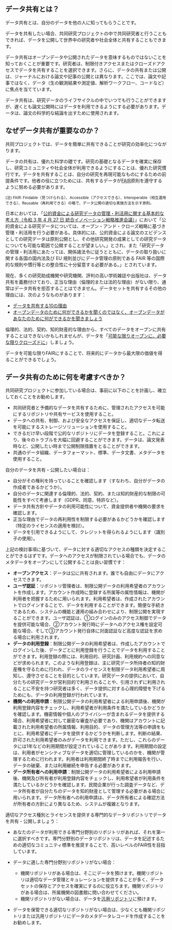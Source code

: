 ## **データ共有とは？**

データ共有とは、自分のデータを他の人に知ってもらうことです。

データを共有したい場合、共同研究プロジェクトの中で共同研究者と行うこともできれば、データを公開して世界中の研究者や社会全体と共有することもできます。

データ共有はオープンデータや公開されたデータを意味するものではないことを知っておくことが重要です。研究者は、制限付きアクセスまたはクローズドアクセスでデータを共有することを選択できます。さらに、データの共有または公開は、ジャーナルにおける論文や記事の公開とは異なります。ここでは、論文や記事ではなく、データ（生の観測結果や測定値、解析ワークフロー、コードなど）に焦点を当てています。

データ共有は、研究データのライフサイクルの中でいつでも行うことができますが、遅くとも論文公開時にはデータを利用できるようにする必要があります。データは、論文の科学的な結論を出すために使用されます。

## **なぜデータ共有が重要なのか？**

共同プロジェクトでは、データを簡単に共有できることが研究の効率化につながります。

データの共有は、優れた科学の礎です。研究の基礎となるデータを確実に保存し、研究コミュニティや社会全体が利用できるようにすることは、優れた研究慣行です。データを共有することは、自分の研究を再現可能なものにするための前提条件です。他者の役に立つためには、共有するデータが[FAIR](https://biosciencedbc.jp/about-us/report/fair-data-principle/)原則を遵守するように努める必要があります。

<small>(注) FAIR: Findable（見つけられる）、<span>Accessible</span>（アクセスできる）、<span>Interoperable</span>（相互運用できる）、<span>Reusable</span>（再利用できる）の略で、データ公開の適切な実施方法を示す原則。</small>

日本においては、「[公的資金による研究データの管理・利活用に関する基本的な考え方（令和 3 年 4 月 27 日 統合イノベーション戦略推進会議）](https://www8.cao.go.jp/cstp/tyousakai/kokusaiopen/sanko1.pdf)」において「公的資金による研究データについては、オープン・アンド・クローズ戦略に基づき管理・利活用を行う必要がある。具体的には、公的資金による論文のエビデンスとしての研究データは原則公開とし、その他研究開発の成果としての研究データについても可能な範囲で公開することが望ましい。」とされ、また「研究データの管理・利活用にあたっては、関係諸法令に従うとともに、データの取り扱いに関する各国の国内法及び EU 規則並びにデータ管理の原則である FAIR 等の国際的な規則や慣行等との整合性に十分留意する必要がある。」とされています。

現在、多くの研究助成機関や研究機関、評判の高い学術雑誌や出版社は、データ共有を義務付けており、正当な理由（倫理的または法的な理由）がない限り、通常はデータ共有を拒否することはできません。データセットを共有するその他の理由には、次のようなものがあります：

* [データを共有する10の理由](https://www.natureindex.com/news-blog/ten-reasons-to-share-your-data)
* [オープンデータのために何ができるかを聞くのではなく、オープンデータがあなたのために何ができるかを聞きましょう](http://blogs.nature.com/naturejobs/2017/06/19/ask-not-what-you-can-do-for-open-data-ask-what-open-data-can-do-for-you/)

倫理的、法的、契約、知的財産的な理由から、すべてのデータをオープンに共有することはできないかもしれませんが、データを「[可能な限りオープンに、必要な限りクローズドに](https://www.allea.org/wp-content/uploads/2017/05/ALLEA-European-Code-of-Conduct-for-Research-Integrity-2017.pdf)」しましょう。

データを可能な限りFAIRにすることで、将来的にデータから最大限の価値を得ることができるでしょう。

## **データ共有のために何を考慮すべきか？**

共同研究プロジェクトに参加している場合は、事前に以下のことを計画し、確立しておくことをお勧めします。

* 共同研究者と予備的なデータを共有するために、管理されたアクセスを可能にするリポジトリや共有サービスを使用すること。
* データへの共有、制御、および安全なアクセスを保証し、適切なデータ転送を可能にするストレージソリューションを使用すること。
* できるだけ早い段階で公的なリポジトリにデータを登録すること。これにより、後々のトラブルを大幅に回避することができます。データは、論文発表時など、公開したい時まで公開制限措置をとることができます。
* 共通のデータ組織、データフォーマット、標準、データ文書、メタデータを使用すること。

自分のデータを共有・公開したい場合は：

* 自分がその権利を持っていることを確認します（すなわち、自分がデータの作成者であるかどうか）。
* 自分のデータに関連する倫理的、法的、契約、または知的財産的な制限の可能性をすべて考慮します（GDPR、同意、特許など）。
* データ共有方針やデータの利用可能性について、資金提供者や機関の要求を確認します。
* 正当な理由でデータの再利用性を制限する必要があるかどうかを確認します（特定のライセンスの適用を検討）。
* データを引用できるようにして、クレジットを得られるようにします（識別子の使用）。

上記の検討事項に基づいて、データに対する適切なアクセスの種類を決定することができるはずです。データへのアクセスが制限されている場合でも、データのメタデータをオープンにして公開することは良い習慣です：

* **オープンアクセス**：データは公に共有されます。誰でも自由にデータにアクセスできます。
* **ユーザ認証**：リポジトリ管理者は、制限公開データの利用希望者のアカウントを作成します。アカウント作成時に登録する所属等の属性情報は、機関が利用者を把握するために用いられます。利用希望者は、作成されたアカウントでログインすることで、データを利用することができます。簡便な手続きであるため、システムの機能と運用の組み合わせにより、制限公開を実現することができます。ユーザ認証は、①ログインのみのアクセス制御でデータを提供可能な場合、②アカウント発行時にデータへのアクセス権を設定可能な場合、そして③アカウント発行自体に対面認証など高度な認証を求める場合に利用されます。
* **データの利用登録**：制限公開データの利用希望者は、作成したアカウントでログインした後、データごとに利用登録を行うことでデータを利用することができます。利用登録の際には、利用目的、研究計画、利用規約への同意などが求められます。このような利用登録は、主に研究データ所持者の知的財産権を守るために行われ、データのライセンスを制限データ利用希望者に周知し、遵守させることを目的としています。研究データの提供において、自分たちの研究データが営利目的で利用されることや、引用されずに利用されることに不安を持つ研究者は多く、データ提供に対する心理的障壁を下げるためにも、データの利用登録が行われています。
* **機関への利用申請**：制限公開データの利用希望者による利用申請後、機関が利用登録内容をチェックし、利用希望者が利用条件を満たしているかどうかを確認します。機密情報や個人のプライバシーが含まれるデータを提供する場合、利用希望者に対して厳密な審査が必要であり、機関はアカウントに記載された利用希望者の所属情報、利用目的、データの管理方法等の申請をもとに、利用希望者にデータを提供するかどうかを判断します。判断の結果、許可された利用希望者のみがデータを利用できます。ただし、これらのデータには1年などの利用期間が設定されていることがあります。利用期間の設定は、利用者がセンシティブなデータを適切に管理しているのかを、機関が管理するために行われます。利用者は利用期間終了時までに利用報告を行い、データの破棄、または利用継続を申告する必要があります。
* **データ所有者への利用申請**：制限公開データの利用希望者による利用申請後、機関及び所有者が利用登録内容をチェックし、利用希望者が利用条件を満たしているかどうかを確認します。民間企業が行った調査データなど、データ所有者が自分たちのデータを知的財産として管理する必要がある場合に用いられます。データ所有者への利用申請は、データ所有者による確認方法が所有者の方針により異なるため、システムが複雑となります。

適切なアクセス種別とライセンスを提供する専門的なデータリポジトリでデータを共有・公開しましょう：

* あなたのデータが利用できる専門分野別のリポジトリがあれば、それを第一に選択すべきです。専門分野別のデータリポジトリは、データを記述するための適切なコミュニティ標準を推奨することで、高いレベルのFAIR性を目指しています。
* データに適した専門分野別リポジトリがない場合：

    * 機関リポジトリがある場合は、そこにデータを預けます。機関リポジトリは適切なデータ管理とキュレーションを提供することが多く、データセットの保存とアクセスを確実にするのに役立ちます。機関リポジトリがある場合は、所属機関の図書館に問い合わせてください。
    * 機関リポジトリがない場合は、データを[汎用リポジトリ](https://www.nature.com/sdata/policies/repositories#generalhttps://www.nature.com/sdata/policies/repositories#general)に預けます。

* データを保管できる適切なリポジトリがない場合は、少なくとも機関リポジトリまたは汎用リポジトリにデータのメタデータレコードを作成することをお勧めします。
